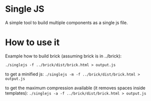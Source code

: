 Single JS
=========

A simple tool to build multiple components as a single js file.

How to use it
=============
Example how to build brick (assuming brick is in ../brick):

`./singlejs -f ../brick/dist/brick.html > output.js`

to get a minified js:
`./singlejs -m -f ../brick/dist/brick.html > output.js`

to get the maximum compression available (it removes spaces inside templates):
`./singlejs -a -f ../brick/dist/brick.html > output.js`
